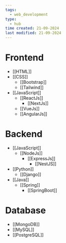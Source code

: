 ```yaml
---
tags:
  - web_development
type:
  - hub
time created: 21-09-2024
last modified: 21-09-2024
---
```

# Frontend
- [[HTML]]
- [[CSS]]
	- [[Bootstrap]]
	- [[Tailwind]]
- [[JavaScript]]
	- [[ReactJs]]
		- [[NextJs]]
	- [[VueJs]]
	- [[AngularJs]]
# Backend
- [[JavaScript]]
	- [[NodeJs]]
		- [[ExpressJs]]
			- [[NestJS]]
- [[Python]]
	- [[Django]]
- [[Java]]
	- [[Spring]]
		- [[SpringBoot]]
# Database
- [[MongoDB]]
- [[MySQL]]
- [[PostgreSQL]]